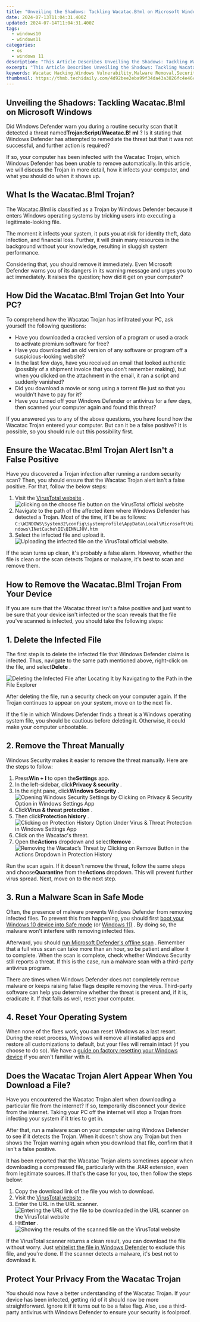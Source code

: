 ```yaml
---
title: "Unveiling the Shadows: Tackling Wacatac.B!ml on Microsoft Windows"
date: 2024-07-13T11:04:31.400Z
updated: 2024-07-14T11:04:31.400Z
tags:
  - windows10
  - windows11
categories:
  - os
  - windows 11
description: "This Article Describes Unveiling the Shadows: Tackling Wacatac.B!ml on Microsoft Windows"
excerpt: "This Article Describes Unveiling the Shadows: Tackling Wacatac.B!ml on Microsoft Windows"
keywords: Wacatac Hacking,Windows Vulnerability,Malware Removal,Security Patch,OS Threat Defense,Virus Mitigation,System Safety Check
thumbnail: https://thmb.techidaily.com/4d92bee2eba99f34da43a3826fc4e46ce3e4a6c22b117140d007c698449c206f.png
---
```


## Unveiling the Shadows: Tackling Wacatac.B!ml on Microsoft Windows

 Did Windows Defender warn you during a routine security scan that it detected a threat named**Trojan:Script/Wacatac.B!** **ml** ? Is it stating that Windows Defender has attempted to remediate the threat but that it was not successful, and further action is required?

 If so, your computer has been infected with the Wacatac Trojan, which Windows Defender has been unable to remove automatically. In this article, we will discuss the Trojan in more detail, how it infects your computer, and what you should do when it shows up.

## What Is the Wacatac.B!ml Trojan?

 The Wacatac.B!ml is classified as a Trojan by Windows Defender because it enters Windows operating systems by tricking users into executing a legitimate-looking file.

 The moment it infects your system, it puts you at risk for identity theft, data infection, and financial loss. Further, it will drain many resources in the background without your knowledge, resulting in sluggish system performance.

 Considering that, you should remove it immediately. Even Microsoft Defender warns you of its dangers in its warning message and urges you to act immediately. It raises the question; how did it get on your computer?

## How Did the Wacatac.B!ml Trojan Get Into Your PC?

 To comprehend how the Wacatac Trojan has infiltrated your PC, ask yourself the following questions:

* Have you downloaded a cracked version of a program or used a crack to activate premium software for free?
* Have you downloaded an old version of any software or program off a suspicious-looking website?
* In the last few days, have you received an email that looked authentic (possibly of a shipment invoice that you don't remember making), but when you clicked on the attachment in the email, it ran a script and suddenly vanished?
* Did you download a movie or song using a torrent file just so that you wouldn't have to pay for it?
* Have you turned off your Windows Defender or antivirus for a few days, then scanned your computer again and found this threat?

 If you answered yes to any of the above questions, you have found how the Wacatac Trojan entered your computer. But can it be a false positive? It is possible, so you should rule out this possibility first.

## Ensure the Wacatac.B!ml Trojan Alert Isn't a False Positive

 Have you discovered a Trojan infection after running a random security scan? Then, you should ensure that the Wacatac Trojan alert isn't a false positive. For that, follow the below steps:

1. Visit the [VirusTotal website](https://www.virustotal.com/gui/home/upload) .  
![clicking on the choose file button on the VirusTotal official website](https://static1.makeuseofimages.com/wordpress/wp-content/uploads/2023/04/clicking-on-the-choose-file-button-on-the-virus-total-official-website.jpg)
2. Navigate to the path of the affected item where Windows Defender has detected a Trojan. Most of the time, it'll be as follows:  
`C:\WINDOWS\System32\config\systemprofile\AppData\Local\Microsoft\Windows\INetCache\IE\QINNLJOV.htm`
3. Select the infected file and upload it.  
![Uploading the infected file on the VirusTotal official website.](https://static1.makeuseofimages.com/wordpress/wp-content/uploads/2023/04/uploading-the-infected-file-on-the-virus-total-official-website.jpg)

 If the scan turns up clean, it's probably a false alarm. However, whether the file is clean or the scan detects Trojans or malware, it's best to scan and remove them.

## How to Remove the Wacatac.B!ml Trojan From Your Device

 If you are sure that the Wacatac threat isn't a false positive and just want to be sure that your device isn't infected or the scan reveals that the file you've scanned is infected, you should take the following steps:

## 1\. Delete the Infected File

 The first step is to delete the infected file that Windows Defender claims is infected. Thus, navigate to the same path mentioned above, right-click on the file, and select**Delete** .

![Deleting the Infected File after Locating It by Navigating to the Path in the File Explorer](https://static1.makeuseofimages.com/wordpress/wp-content/uploads/2022/10/Image-3-Deleting-the-Infected-File-after-Locating-It-by-Navigating-to-the-Path-in-the-File-Explorer.jpg)

 After deleting the file, run a security check on your computer again. If the Trojan continues to appear on your system, move on to the next fix.

 If the file in which Windows Defender finds a threat is a Windows operating system file, you should be cautious before deleting it. Otherwise, it could make your computer unbootable.

## 2\. Remove the Threat Manually

 Windows Security makes it easier to remove the threat manually. Here are the steps to follow:

1. Press**Win + I** to open the**Settings** app.
2. In the left-sidebar, click**Privacy & security** .
3. In the right pane, click**Windows Security** .  
![Opening Windows Security Settings by Clicking on Privacy & Security Option in Windows Settings App](https://static1.makeuseofimages.com/wordpress/wp-content/uploads/2022/10/Image-4-Opening-Windows-Security-Settings-by-Clicking-on-Privacy--Security-Option-in-Windows-Settings-App.jpg)
4. Click**Virus & threat protection** .
5. Then click**Protection history** .  
![Clicking on Protection History Option Under Virus & Threat Protection in Windows Settings App](https://static1.makeuseofimages.com/wordpress/wp-content/uploads/2022/10/Image-5-Clicking-on-Protection-History-Option-Under-Virus--Threat-Protection-in-Windows-Settings-App.jpg)
6. Click on the Wacatac's threat.
7. Open the**Actions** dropdown and select**Remove** .  
![Removing the Wacatac’s Threat by Clicking on Remove Button in the Actions Dropdown in Protection History](https://static1.makeuseofimages.com/wordpress/wp-content/uploads/2022/10/Image-6-Removing-the-Wacatac’s-Threat-by-Clicking-on-Remove-Button-in-the-Actions-Dropdown-in-Protection-History.jpg)

 Run the scan again. If it doesn't remove the threat, follow the same steps and choose**Quarantine** from the**Actions** dropdown. This will prevent further virus spread. Next, move on to the next step.

## 3\. Run a Malware Scan in Safe Mode

 Often, the presence of malware prevents Windows Defender from removing infected files. To prevent this from happening, you should first [boot your Windows 10 device into Safe mode](https://www.makeuseof.com/tag/boot-windows-10-safe-mode/) (or [Windows 11)](https://www.makeuseof.com/windows-11-boot-safe-mode/) . By doing so, the malware won't interfere with removing infected files.

 Afterward, you should [run Microsoft Defender's offline scan](https://www.makeuseof.com/how-to-remove-malware-using-microsoft-defenders-offline-scan/) . Remember that a full virus scan can take more than an hour, so be patient and allow it to complete. When the scan is complete, check whether Windows Security still reports a threat. If this is the case, run a malware scan with a third-party antivirus program.

 There are times when Windows Defender does not completely remove malware or keeps raising false flags despite removing the virus. Third-party software can help you determine whether the threat is present and, if it is, eradicate it. If that fails as well, reset your computer.

## 4\. Reset Your Operating System

 When none of the fixes work, you can reset Windows as a last resort. During the reset process, Windows will remove all installed apps and restore all customizations to default, but your files will remain intact (if you choose to do so). We have a [guide on factory resetting your Windows device](https://www.makeuseof.com/tag/4-ways-factory-reset-windows-computer/) if you aren't familiar with it.

## Does the Wacatac Trojan Alert Appear When You Download a File?

 Have you encountered the Wacatac Trojan alert when downloading a particular file from the internet? If so, temporarily disconnect your device from the internet. Taking your PC off the internet will stop a Trojan from infecting your system if it tries to get in.

 After that, run a malware scan on your computer using Windows Defender to see if it detects the Trojan. When it doesn't show any Trojan but then shows the Trojan warning again when you download that file, confirm that it isn't a false positive.

 It has been reported that the Wacatac Trojan alerts sometimes appear when downloading a compressed file, particularly with the .RAR extension, even from legitimate sources. If that's the case for you, too, then follow the steps below:

1. Copy the download link of the file you wish to download.
2. Visit the [VirusTotal website](https://www.virustotal.com/gui/home/url) .
3. Enter the URL in the URL scanner.  
![Entering the URL of the file to be downloaded in the URL scanner on the VirusTotal website](https://static1.makeuseofimages.com/wordpress/wp-content/uploads/2023/04/entering-the-url-of-the-file-to-be-downloaded-in-the-url-scanner-on-the-virus-total-website.jpg)
4. Hit**Enter** .  
![Showing the results of the scanned file on the VirusTotal website](https://static1.makeuseofimages.com/wordpress/wp-content/uploads/2023/04/showing-the-results-of-the-scanned-file-on-the-virus-total-website.jpg)

 If the VirusTotal scanner returns a clean result, you can download the file without worry. Just [whitelist the file in Windows Defender](https://www.makeuseof.com/how-to-whitelist-files-windows-defender/) to exclude this file, and you're done. If the scanner detects a malware, it's best not to download it.

## Protect Your Privacy From the Wacatac Trojan

 You should now have a better understanding of the Wacatac Trojan. If your device has been infected, getting rid of it should now be more straightforward. Ignore it if it turns out to be a false flag. Also, use a third-party antivirus with Windows Defender to ensure your security is foolproof.


<ins class="adsbygoogle"
     style="display:block"
     data-ad-format="autorelaxed"
     data-ad-client="ca-pub-7571918770474297"
     data-ad-slot="1223367746"></ins>



<ins class="adsbygoogle"
     style="display:block"
     data-ad-client="ca-pub-7571918770474297"
     data-ad-slot="8358498916"
     data-ad-format="auto"
     data-full-width-responsive="true"></ins>




